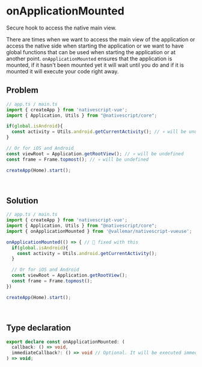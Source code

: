 
# onApplicationMounted

Secure hook to access the native main view.
<br />

There are times when we want to access the main view of the application or access the native side when starting the application or we want to have global functions that can be used when starting the application or at another point. `onApplicationMounted` ensures that the application is mounted, if it hasn't been mounted yet it will wait until you do and if it is mounted it will execute your code right away.

## Problem

```ts
// app.ts / main.ts
import { createApp } from 'nativescript-vue';
import { Application, Utils } from "@nativescript/core";

if(global.isAndroid){
  const activity = Utils.android.getCurrentActivity(); // 💀 will be undefined
}

// Or for iOS and Android
const viewRoot = Application.getRootView(); // 💀 will be undefined
const frame = Frame.topmost(); // 💀 will be undefined

createApp(Home).start();
```
<br />

## Solution

```ts
// app.ts / main.ts
import { createApp } from 'nativescript-vue';
import { Application, Utils } from "@nativescript/core";
import { onApplicationMounted } from '@vallemar/nativescript-vueuse';

onApplicationMounted(() => { // 👏 fixed with this
  if(global.isAndroid){
    const activity = Utils.android.getCurrentActivity(); 
  }

  // Or for iOS and Android
  const viewRoot = Application.getRootView(); 
  const frame = Frame.topmost(); 
})

createApp(Home).start();
```
<br />



## Type declaration
```ts
export declare const onApplicationMounted: (
  callback: () => void, 
  immediateCallback?: () => void // Optional. It will be executed immediately if the application is mounted, if it is not mounted it will not be called
) => void;

```

